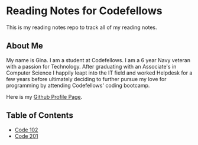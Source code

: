 # Reading Notes for Codefellows

This is my reading notes repo to track all of my reading notes.

## About Me

My name is Gina. I am a student at Codefellows. I am a 6 year Navy veteran with a passion for Technology. After graduating with an Associate's in Computer Science I happily leapt into the IT field and worked Helpdesk for a few years before ultimately deciding to further pursue my love for programming by attending Codefellows' coding bootcamp.

Here is my [Github Profile Page](https://github.com/GinaHobbs).

## Table of Contents

* [Code 102](/code102/code102.md)
* [Code 201](code201/code201.md)